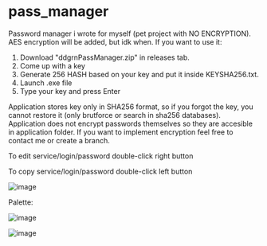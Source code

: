 # pass_manager
Password manager i wrote for myself (pet project with NO ENCRYPTION). AES encryption will be added, but idk when.
If you want to use it: 
1. Download "ddgrnPassManager.zip" in releases tab.
2. Come up with a key
3. Generate 256 HASH based on your key and put it inside KEYSHA256.txt.
4. Launch .exe file
5. Type your key and press Enter

Application stores key only in SHA256 format, so if you forgot the key, you cannot restore it (only brutforce or search in sha256 databases).
Application does not encrypt passwords themselves so they are accesible in application folder. If you want to implement encryption feel free to contact me or create a branch.
 
To edit service/login/password double-click right button

To copy service/login/password double-click left button



![image](https://user-images.githubusercontent.com/86728543/212114731-8e99f0a9-9427-4f2c-919f-d252c74f98ad.png)

Palette:

![image](https://user-images.githubusercontent.com/86728543/212115173-862b0b27-229b-4dca-b368-3153c84aab10.png)

![image](https://user-images.githubusercontent.com/86728543/212115556-c9aa5757-560c-4ee9-ad78-d4208d1c790a.png)


